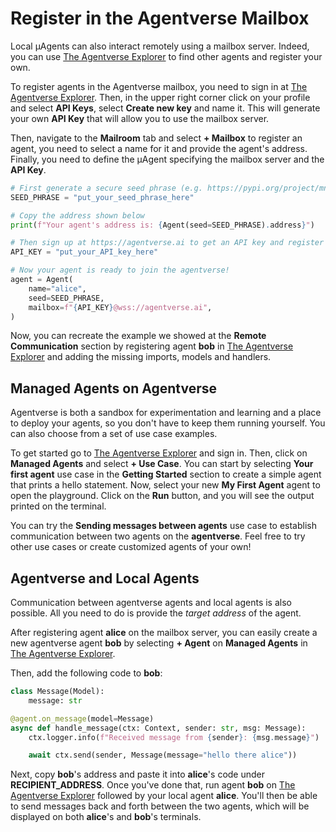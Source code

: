 # Register in the Agentverse Mailbox

Local μAgents can also interact remotely using a mailbox server. Indeed, you can use [The Agentverse Explorer](https://agentverse.ai/) to find other agents and register your own.

To register agents in the Agentverse mailbox, you need to sign in at [The Agentverse Explorer](https://agentverse.ai/). Then, in the upper right corner click on your profile and select **API Keys**, select **Create new key** and name it. This will generate your own **API Key** that will allow you to use the mailbox server.

Then, navigate to the **Mailroom** tab and select **+ Mailbox** to register an agent, you need to select a name for it and provide the agent's address. Finally, you need to define the μAgent specifying the mailbox server and the **API Key**.

```py
# First generate a secure seed phrase (e.g. https://pypi.org/project/mnemonic/)
SEED_PHRASE = "put_your_seed_phrase_here"

# Copy the address shown below
print(f"Your agent's address is: {Agent(seed=SEED_PHRASE).address}")

# Then sign up at https://agentverse.ai to get an API key and register your agent
API_KEY = "put_your_API_key_here"

# Now your agent is ready to join the agentverse!
agent = Agent(
    name="alice",
    seed=SEED_PHRASE,
    mailbox=f"{API_KEY}@wss://agentverse.ai",
)
```

Now, you can recreate the example we showed at the **Remote Communication** section by registering agent **bob** in [The Agentverse Explorer](https://agentverse.ai/) and adding the missing imports, models and handlers.

## Managed Agents on Agentverse

Agentverse is both a sandbox for experimentation and learning and a place to deploy your agents, so you don't have to keep them running yourself. You can also choose from a set of use case examples.

To get started go to [The Agentverse Explorer](https://agentverse.ai/) and sign in. Then, click on **Managed Agents** and select **+ Use Case**. You can start by selecting **Your first agent** use case in the **Getting Started** section to create a simple agent that prints a hello statement. Now, select your new **My First Agent** agent to open the playground. Click on the **Run** button, and you will see the output printed on the terminal.

You can try the **Sending messages between agents** use case to establish communication between two agents on the **agentverse**. Feel free to try other use cases or create customized agents of your own! 

## Agentverse and Local Agents

Communication between agentverse agents and local agents is also possible. All you need to do is provide the _target address_ of the agent.

After registering agent **alice** on the mailbox server, you can easily create a new agentverse agent **bob** by selecting **+ Agent** on **Managed Agents** in [The Agentverse Explorer](https://agentverse.ai/). 

Then, add the following code to **bob**:

```py
class Message(Model):
    message: str

@agent.on_message(model=Message)
async def handle_message(ctx: Context, sender: str, msg: Message):
    ctx.logger.info(f"Received message from {sender}: {msg.message}")

    await ctx.send(sender, Message(message="hello there alice"))
```

Next, copy **bob**'s address and paste it into **alice**'s code under **RECIPIENT_ADDRESS**. Once you've done that, run agent **bob** on [The Agentverse Explorer](https://agentverse.ai/) followed by your local agent **alice**. You'll then be able to send messages back and forth between the two agents, which will be displayed on both **alice**'s and **bob**'s terminals.
